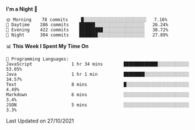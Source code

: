 <!--START_SECTION:waka-->
**I'm a Night 🦉** 

```text
🌞 Morning    78 commits     █░░░░░░░░░░░░░░░░░░░░░░░░   7.16% 
🌆 Daytime    286 commits    ██████░░░░░░░░░░░░░░░░░░░   26.24% 
🌃 Evening    422 commits    █████████░░░░░░░░░░░░░░░░   38.72% 
🌙 Night      304 commits    ███████░░░░░░░░░░░░░░░░░░   27.89%

```


📊 **This Week I Spent My Time On** 

```text
💬 Programming Languages: 
JavaScript               1 hr 34 mins        █████████████░░░░░░░░░░░░   53.05% 
Java                     1 hr 1 min          ████████░░░░░░░░░░░░░░░░░   34.57% 
Text                     8 mins              █░░░░░░░░░░░░░░░░░░░░░░░░   4.49% 
Markdown                 6 mins              ░░░░░░░░░░░░░░░░░░░░░░░░░   3.4% 
JSON                     5 mins              ░░░░░░░░░░░░░░░░░░░░░░░░░   3.3%

```


 Last Updated on 27/10/2021
<!--END_SECTION:waka-->
